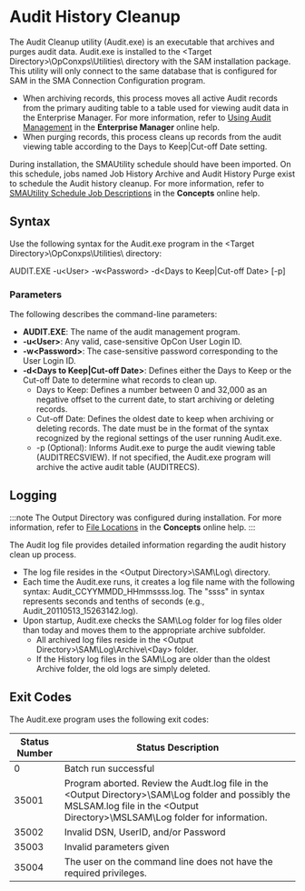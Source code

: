 # Audit History Cleanup

The Audit Cleanup utility (Audit.exe) is an executable that archives and
purges audit data. Audit.exe is installed to the <Target
Directory\>\\OpConxps\\Utilities\\ directory with the SAM installation
package. This utility will only connect to the same database that is
configured for SAM in the SMA Connection Configuration program.

- When archiving records, this process moves all active Audit records
    from the primary auditing table to a table used for viewing audit
    data in the Enterprise Manager. For more information, refer to
    [Using Audit     Management](../../Files/UI/Enterprise-Manager/Using-Audit-Management.md)
     in the **Enterprise Manager** online help.
- When purging records, this process cleans up records from the audit
    viewing table according to the Days to Keep\|Cut-off Date setting.

During installation, the SMAUtility schedule should have been imported.
On this schedule, jobs named Job History Archive and Audit History Purge
exist to schedule the Audit history cleanup. For more information, refer
to [SMAUtility Schedule Job Descriptions](../../objects/schedules.md#smautility-schedule)
 in the **Concepts** online help.

## Syntax

Use the following syntax for the Audit.exe program in the <Target
Directory\>\\OpConxps\\Utilities\\ directory:

AUDIT.EXE -u<User\> -w<Password\> -d<Days to Keep\|Cut-off Date\>
\[-p\]

### Parameters

The following describes the command-line parameters:

- **AUDIT.EXE**: The name of the audit management program.
- **-u<User\>**: Any valid, case-sensitive OpCon User Login ID.
- **-w<Password\>**: The case-sensitive password corresponding to the
    User Login ID.
- **-d<Days to Keep\|Cut-off Date\>**: Defines either the Days to
    Keep or the Cut-off Date to determine what records to clean up.
  - Days to Keep: Defines a number between 0 and 32,000 as an
        negative offset to the current date, to start archiving or
        deleting records.
  - Cut-off Date: Defines the oldest date to keep when archiving or
        deleting records. The date must be in the format of the syntax
        recognized by the regional settings of the user running
        Audit.exe.
  - -p (Optional): Informs Audit.exe to purge the audit viewing
        table (AUDITRECSVIEW). If not specified, the Audit.exe program
        will archive the active audit table (AUDITRECS).

## Logging

:::note
The Output Directory was configured during installation. For more information, refer to [File Locations](../../file-locations.md) in the **Concepts** online help.
:::

The Audit log file provides detailed information regarding the audit
history clean up process.

- The log file resides in the <Output Directory\>\\SAM\\Log\\
    directory.
- Each time the Audit.exe runs, it creates a log file name with the
    following syntax: Audit_CCYYMMDD_HHmmssss.log. The "ssss" in
    syntax represents seconds and tenths of seconds (e.g.,
    Audit_20110513_15263142.log).
- Upon startup, Audit.exe checks the SAM\\Log folder for log files
    older than today and moves them to the appropriate archive
    subfolder.
  - All archived log files reside in the <Output
        Directory\>\\SAM\\Log\\Archive\\<Day\> folder.
  - If the History log files in the SAM\\Log are older than the
        oldest Archive folder, the old logs are simply deleted.

## Exit Codes

The Audit.exe program uses the following exit codes:

|Status Number|Status Description|
|--- |--- |
|0|Batch run successful|
|35001|Program aborted. Review the Audt.log file in the <Output Directory\>\SAM\Log folder and possibly the MSLSAM.log file in the <Output Directory\>\MSLSAM\Log folder for information.|
|35002|Invalid DSN, UserID, and/or Password|
|35003|Invalid parameters given|
|35004|The user on the command line does not have the required privileges.|
